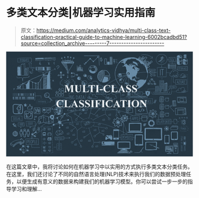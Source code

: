 # 多类文本分类|机器学习实用指南

> 原文：<https://medium.com/analytics-vidhya/multi-class-text-classification-practical-guide-to-machine-learning-6002bcadbd51?source=collection_archive---------7----------------------->

![](img/2c8f53cb21c40c9b8231baf2dac2ee06.png)

在这篇文章中，我将讨论如何在机器学习中以实用的方式执行多类文本分类任务。在这里，我们还讨论了不同的自然语言处理(NLP)技术来执行我们的数据预处理任务，以便生成有意义的数据来构建我们的机器学习模型。你可以尝试一步一步的指导学习和理解…